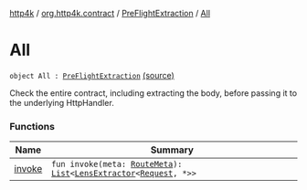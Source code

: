 [http4k](../../../index.md) / [org.http4k.contract](../../index.md) / [PreFlightExtraction](../index.md) / [All](./index.md)

# All

`object All : `[`PreFlightExtraction`](../index.md) [(source)](https://github.com/http4k/http4k/blob/master/http4k-contract/src/main/kotlin/org/http4k/contract/PreFlightExtraction.kt#L24)

Check the entire contract, including extracting the body, before passing it to the underlying
HttpHandler.

### Functions

| Name | Summary |
|---|---|
| [invoke](invoke.md) | `fun invoke(meta: `[`RouteMeta`](../../-route-meta/index.md)`): `[`List`](https://kotlinlang.org/api/latest/jvm/stdlib/kotlin.collections/-list/index.html)`<`[`LensExtractor`](../../../org.http4k.lens/-lens-extractor/index.md)`<`[`Request`](../../../org.http4k.core/-request/index.md)`, *>>` |
